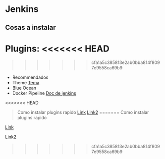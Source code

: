 # Jenkins
## Cosas a instalar

Plugins:
<<<<<<< HEAD
=======

>>>>>>> cfa1a5c385813e2ab0bba814f8097e9558ca69b9
- Recommendados
- Theme [Tema](http://afonsof.com/jenkins-material-theme/)
- Blue Ocean
- Docker Pipeline [Doc de jenkins](https://jenkins.io/doc/book/pipeline/docker/)

<<<<<<< HEAD
>Como instalar plugins rapido [Link](https://github.com/jenkinsci/docker/blob/master/plugins.sh) [Link2](http://container-solutions.com/running-docker-in-jenkins-in-docker/)
=======
Como instalar plugins rapido

[Link](https://github.com/jenkinsci/docker/blob/master/plugins.sh)

[Link2](http://container-solutions.com/running-docker-in-jenkins-in-docker/)
>>>>>>> cfa1a5c385813e2ab0bba814f8097e9558ca69b9
